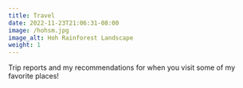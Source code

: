 ```yaml
---
title: Travel
date: 2022-11-23T21:06:31-08:00
image: /hohsm.jpg
image_alt: Hoh Rainforest Landscape
weight: 1
---
```


Trip reports and my recommendations for when you visit some of my favorite places!
